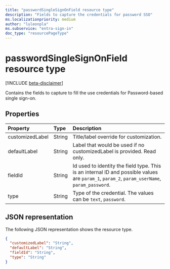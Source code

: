 ```yaml
---
title: "passwordSingleSignOnField resource type"
description: "Fields to capture the credentials for password SSO"
ms.localizationpriority: medium
author: "luleonpla"
ms.subservice: "entra-sign-in"
doc_type: "resourcePageType"
---
```


# passwordSingleSignOnField resource type

[!INCLUDE [beta-disclaimer](../../includes/beta-disclaimer.md)]

Contains the fields to capture to fill the use credentials for Password-based single sign-on.

## Properties

| Property     | Type        | Description |
|:-------------|:------------|:------------|
|customizedLabel|String|Title/label override for customization.|
|defaultLabel|String|Label that would be used if no customizedLabel is provided. Read only.|
|fieldId|String|Id used to identity the field type. This is an internal ID and possible values are `param_1`, `param_2`, `param_userName`, `param_password`.|
|type|String|	Type of the credential. The values can be `text`, `password`.|

## JSON representation

The following JSON representation shows the resource type.

<!-- {
  "blockType": "resource",
  "optionalProperties": [

  ],
  "@odata.type": "microsoft.graph.passwordSingleSignOnField",
  "baseType": null
}-->

```json
{
  "customizedLabel": "String",
  "defaultLabel": "String",
  "fieldId": "String",
  "type": "String"
}
```

<!-- uuid: 16cd6b66-4b1a-43a1-adaf-3a886856ed98
2019-02-04 14:57:30 UTC -->
<!-- {
  "type": "#page.annotation",
  "description": "passwordSingleSignOnField resource",
  "keywords": "",
  "section": "documentation",
  "tocPath": ""
}-->

